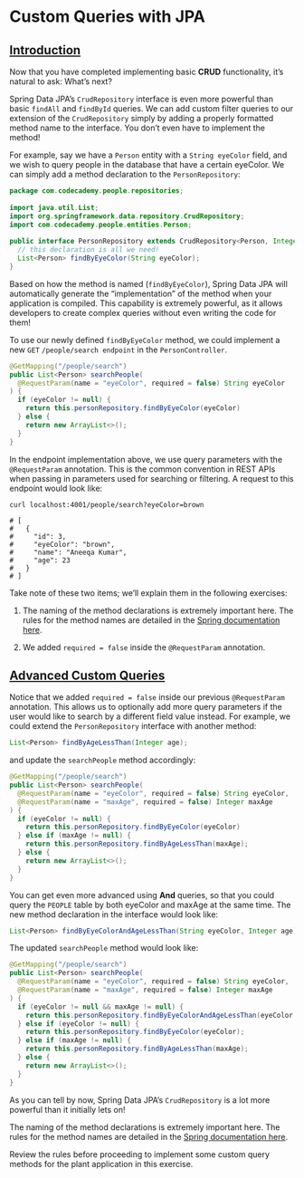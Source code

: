 # Custom Queries with JPA

## [Introduction](https://www.codecademy.com/courses/learn-spring/lessons/spring-custom-queries-with-jpa/exercises/introduction-custom-queries)

Now that you have completed implementing basic **CRUD** functionality, it’s natural to ask: What’s next?

Spring Data JPA’s `CrudRepository` interface is even more powerful than basic `findAll` and `findById` queries. 
We can add custom filter queries to our extension of the `CrudRepository` simply by adding a properly formatted method name to the interface. 
You don’t even have to implement the method!

For example, say we have a `Person` entity with a `String eyeColor` field, and we wish to query people in the database that have a certain eyeColor. 
We can simply add a method declaration to the `PersonRepository`:
```java
package com.codecademy.people.repositories;
 
import java.util.List;
import org.springframework.data.repository.CrudRepository;
import com.codecademy.people.entities.Person;
 
public interface PersonRepository extends CrudRepository<Person, Integer> {
  // this declaration is all we need!
  List<Person> findByEyeColor(String eyeColor); 
}
```

Based on how the method is named (`findByEyeColor`), Spring Data JPA will automatically generate the “implementation” of the method 
when your application is compiled. 
This capability is extremely powerful, as it allows developers to create complex queries without even writing the code for them!

To use our newly defined `findByEyeColor` method, we could implement a new `GET` `/people/search endpoint` in the `PersonController`.
```java
@GetMapping("/people/search")
public List<Person> searchPeople(
  @RequestParam(name = "eyeColor", required = false) String eyeColor
) {
  if (eyeColor != null) {
    return this.personRepository.findByEyeColor(eyeColor)
  } else {
    return new ArrayList<>();
  }
}
```

In the endpoint implementation above, we use query parameters with the `@RequestParam` annotation. 
This is the common convention in REST APIs when passing in parameters used for searching or filtering. 
A request to this endpoint would look like:
```
curl localhost:4001/people/search?eyeColor=brown
 
# [
#   {
#     "id": 3,
#     "eyeColor": "brown",
#     "name": "Aneeqa Kumar",
#     "age": 23
#   }
# ]
```

Take note of these two items; we’ll explain them in the following exercises:

1. The naming of the method declarations is extremely important here. 
The rules for the method names are detailed in the 
[Spring documentation here](https://docs.spring.io/spring-data/jpa/docs/current/reference/html/#jpa.query-methods.query-creation).

2. We added `required = false` inside the `@RequestParam` annotation.

## [Advanced Custom Queries](https://www.codecademy.com/courses/learn-spring/lessons/spring-custom-queries-with-jpa/exercises/advanced-custom-queries)

Notice that we added `required = false` inside our previous `@RequestParam` annotation. 
This allows us to optionally add more query parameters if the user would like to search by a different field value instead. 
For example, we could extend the `PersonRepository` interface with another method:
```java
List<Person> findByAgeLessThan(Integer age);
```

and update the `searchPeople` method accordingly:

```java
@GetMapping("/people/search")
public List<Person> searchPeople(
  @RequestParam(name = "eyeColor", required = false) String eyeColor,
  @RequestParam(name = "maxAge", required = false) Integer maxAge 
) {
  if (eyeColor != null) {
    return this.personRepository.findByEyeColor(eyeColor)
  } else if (maxAge != null) {
    return this.personRepository.findByAgeLessThan(maxAge);
  } else {
    return new ArrayList<>();
  }
}
```

You can get even more advanced using **And** queries, so that you could query the `PEOPLE` table by both eyeColor and maxAge at the same time. 
The new method declaration in the interface would look like:
```java
List<Person> findByEyeColorAndAgeLessThan(String eyeColor, Integer age);
```

The updated `searchPeople` method would look like:
```java
@GetMapping("/people/search")
public List<Person> searchPeople(
  @RequestParam(name = "eyeColor", required = false) String eyeColor,
  @RequestParam(name = "maxAge", required = false) Integer maxAge 
) {
  if (eyeColor != null && maxAge != null) {
    return this.personRepository.findByEyeColorAndAgeLessThan(eyeColor, maxAge);
  } else if (eyeColor != null) {
    return this.personRepository.findByEyeColor(eyeColor);
  } else if (maxAge != null) {
    return this.personRepository.findByAgeLessThan(maxAge);
  } else {
    return new ArrayList<>();
  }
}
```

As you can tell by now, Spring Data JPA’s `CrudRepository` is a lot more powerful than it initially lets on!

The naming of the method declarations is extremely important here. 
The rules for the method names are detailed in the [Spring documentation here](https://docs.spring.io/spring-data/jpa/docs/current/reference/html/#jpa.query-methods.query-creation).

Review the rules before proceeding to implement some custom query methods for the plant application in this exercise.








